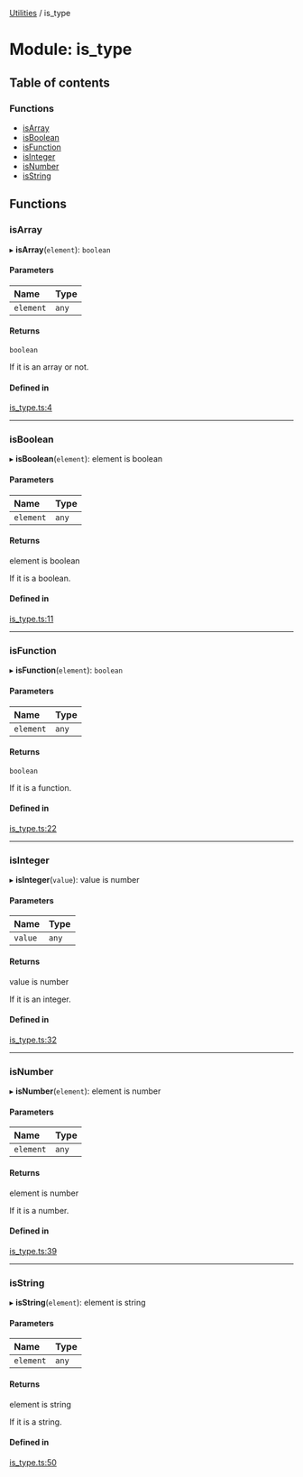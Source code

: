 [Utilities](../README.md) / is_type

# Module: is\_type

## Table of contents

### Functions

- [isArray](is_type.md#isarray)
- [isBoolean](is_type.md#isboolean)
- [isFunction](is_type.md#isfunction)
- [isInteger](is_type.md#isinteger)
- [isNumber](is_type.md#isnumber)
- [isString](is_type.md#isstring)

## Functions

### isArray

▸ **isArray**(`element`): `boolean`

#### Parameters

| Name | Type |
| :------ | :------ |
| `element` | `any` |

#### Returns

`boolean`

If it is an array or not.

#### Defined in

[is_type.ts:4](https://github.com/noobiept/utilities/blob/03a3e48/source/is_type.ts#L4)

___

### isBoolean

▸ **isBoolean**(`element`): element is boolean

#### Parameters

| Name | Type |
| :------ | :------ |
| `element` | `any` |

#### Returns

element is boolean

If it is a boolean.

#### Defined in

[is_type.ts:11](https://github.com/noobiept/utilities/blob/03a3e48/source/is_type.ts#L11)

___

### isFunction

▸ **isFunction**(`element`): `boolean`

#### Parameters

| Name | Type |
| :------ | :------ |
| `element` | `any` |

#### Returns

`boolean`

If it is a function.

#### Defined in

[is_type.ts:22](https://github.com/noobiept/utilities/blob/03a3e48/source/is_type.ts#L22)

___

### isInteger

▸ **isInteger**(`value`): value is number

#### Parameters

| Name | Type |
| :------ | :------ |
| `value` | `any` |

#### Returns

value is number

If it is an integer.

#### Defined in

[is_type.ts:32](https://github.com/noobiept/utilities/blob/03a3e48/source/is_type.ts#L32)

___

### isNumber

▸ **isNumber**(`element`): element is number

#### Parameters

| Name | Type |
| :------ | :------ |
| `element` | `any` |

#### Returns

element is number

If it is a number.

#### Defined in

[is_type.ts:39](https://github.com/noobiept/utilities/blob/03a3e48/source/is_type.ts#L39)

___

### isString

▸ **isString**(`element`): element is string

#### Parameters

| Name | Type |
| :------ | :------ |
| `element` | `any` |

#### Returns

element is string

If it is a string.

#### Defined in

[is_type.ts:50](https://github.com/noobiept/utilities/blob/03a3e48/source/is_type.ts#L50)
